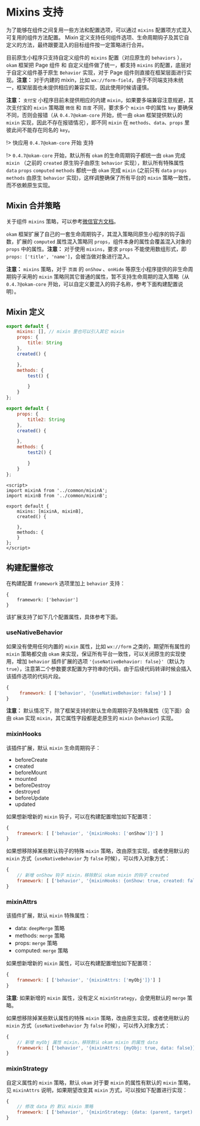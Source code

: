 # Mixins 支持

为了能够在组件之间复用一些方法和配置选项，可以通过 `mixins` 配置项方式混入可复用的组件方法配置。
Mixin 定义支持任何组件选项、生命周期钩子及其它自定义的方法，最终跟要混入的目标组件按一定策略进行合并。

目前原生小程序只支持自定义组件的 `mixins` 配置（对应原生的 `behaviors` ），`okam` 框架把 Page 组件 和 自定义组件做了统一，都支持 `mixins` 的配置，底层对于自定义组件基于原生 `Behavior` 实现，对于 Page 组件则直接在框架层面进行实现。**注意：** 对于内建的 mixin，比如 `wx://form-field`，由于不同端支持未统一，框架层面也未提供相应的兼容实现，因此使用时候请谨慎。

**注意：** `支付宝` 小程序目前未提供相应的内建 `mixin`，如果要多端兼容注意规避，其次支付宝的 `mixin` 策略跟 `微信` 和 `百度` 不同，要求多个 `mixin` 中的属性 `key` 要确保不同，否则会报错（从 `0.4.7@okam-core` 开始，统一由 `okam` 框架提供默认的 `mixin` 实现，因此不存在报错情况），即不同 `mixin` 在 `methods`、`data`、`props` 里彼此间不能存在同名的 `key`。

!> 快应用 `0.4.7@okam-core` 开始 支持

!> `0.4.7@okam-core` 开始，默认所有 `okam` 的生命周期钩子都统一由 `okam` 完成 `mixin` （之前的 `created` 原生钩子由原生 `behavior` 实现），默认所有特殊属性 `data` `props` `computed` `methods` 都统一由 `okam` 完成 `mixin` (之前只有 `data` `props` `methods` 由原生 `behavior` 实现)，这样调整确保了所有平台的 `mixin` 策略一致性，而不依赖原生实现。

## Mixin 合并策略

关于组件 `mixins` 策略，可以参考[微信官方文档](https://developers.weixin.qq.com/miniprogram/dev/framework/custom-component/behaviors.html)。

`okam` 框架扩展了自己的一套生命周期钩子，其混入策略同原生小程序的钩子函数，扩展的 `computed` 属性混入策略同 `props`，组件本身的属性会覆盖混入对象的 `props` 中的属性。**注意：** 对于使用 `mixins`，要求 `props` 不能使用数组形式，即 `props: ['title', 'name']`，会被当做对象进行混入。

**注意：** `mixins` 策略，对于 `页面` 的 `onShow` 、`onHide` 等原生小程序提供的非生命周期钩子采用的 `mixin` 策略同其它普通的属性，暂不支持生命周期的混入策略（从 `0.4.7@okam-core` 开始，可以自定义要混入的钩子名称，参考下面构建配置说明）。

## Mixin 定义

```common/mixinA.js
export default {
    mixins: [], // mixin 里也可以引入其它 mixin
    props: {
        title: String
    },
    created() {

    },
    methods: {
        test() {

        }
    }
};
```

```common/mixinB.js
export default {
    props: {
        title2: String
    },
    created() {

    },
    methods: {
        test2() {

        }
    }
};
```

```pages/index.vue
<script>
import mixinA from '../common/mixinA';
import mixinB from '../common/mixinB';

export default {
    mixins: [mixinA, mixinB],
    created() {

    },
    methods: {
    }
};
</script>
```

## 构建配置修改

在构建配置 `framework` 选项里加上 `behavior` 支持：

```
{
    framework: ['behavior']
}
```

该扩展支持了如下几个配置属性，具体参考下面。

### useNativeBehavior

如果没有使用任何内置的 `mixin` 属性，比如 `wx://form` 之类的，期望所有属性的 `mixin` 策略都交由 `okam` 来实现，保证所有平台一致性，可以关闭原生的实现使用，增加 `behavior` 插件扩展的选项 `'{useNativeBehavior: false}'`（默认为 `true`），注意第二个参数要求配置为字符串的代码，由于后续代码转译时候会插入该插件选项的代码片段。

```javascript
{
     framework: [ ['behavior', '{useNativeBehavior: false}'] ]
}
```

**注意：** 默认情况下，除了框架支持的默认生命周期钩子及特殊属性（见下面）会由 `okam` 实现 `mixin`，其它属性字段都是走原生的 `mixin` (`behavior`) 实现。

### mixinHooks

该插件扩展，默认 `mixin` 生命周期钩子：

* beforeCreate
* created
* beforeMount
* mounted
* beforeDestroy
* destroyed
* beforeUpdate
* updated

如果想新增新的 `mixin` 钩子，可以在构建配置增加如下配置项：

```javascript
{
    framework: [ ['behavior', '{mixinHooks: ['onShow']}'] ]
}
```

如果想移除掉某些默认钩子的特殊 `mixin` 策略，改由原生实现，或者使用默认的 `mixin` 方式（`useNativeBehavior` 为 `false` 时候），可以传入对象方式：

```javascript
{
    // 新增 onShow 钩子 mixin，移除默认 okam mixin 的钩子 created
    framework: [ ['behavior', '{mixinHooks: {onShow: true, created: false}}'] ]
}
```

### mixinAttrs

该插件扩展，默认 `mixin` 特殊属性：

* data: `deepMerge` 策略
* methods: `merge` 策略
* props: `merge` 策略
* computed: `merge` 策略

如果想新增新的 `mixin` 属性，可以在构建配置增加如下配置项：

```javascript
{
    framework: [ ['behavior', '{mixinAttrs: ['myObj']}'] ]
}
```

**注意**: 如果新增的 `mixin` 属性，没有定义 `mixinStrategy`，会使用默认的 `merge` 策略。

如果想移除掉某些默认属性的特殊 `mixin` 策略，改由原生实现，或者使用默认的 `mixin` 方式（`useNativeBehavior` 为 `false` 时候），可以传入对象方式：

```javascript
{
    // 新增 myObj 属性 mixin，移除默认 okam mixin 的属性 data
    framework: [ ['behavior', '{mixinAttrs: {myObj: true, data: false}}'] ]
}
```

### mixinStrategy

自定义属性的 `mixin` 策略，默认 `okam` 对于要 `mixin` 的属性有默认的 `mixin` 策略，见 `mixinAttrs` 说明，如果期望改变其 `mixin` 方式，可以按如下配置进行实现：

```javascript
{
    // 修改 data 的 默认 mixin 策略
    framework: [ ['behavior', '{mixinStrategy: {data: (parent, target) => Object.assign({}, parent, target)}'] ]
}
```
